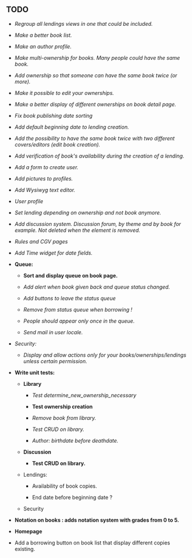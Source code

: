 TODO
---

* *Regroup all lendings views in one that could be included.*

* *Make a better book list.*

* *Make an author profile.*

* *Make multi-ownership for books. Many people could have the same book.*

* *Add ownership so that someone can have the same book twice (or more).*

* *Make it possible to edit your ownerships.*

* *Make a better display of different ownerships on book detail page.*

* *Fix book publishing date sorting*

* *Add default beginning date to lending creation.*

* *Add the possibility to have the same book twice with two different covers/editors (edit book creation).*

* *Add verification of book's availability during the creation of a lending.*

* *Add a form to create user.*

* *Add pictures to profiles.*

* *Add Wysiwyg text editor.*

* *User profile*

* *Set lending depending on ownership and not book anymore.*

* *Add discussion system. Discussion forum, by theme and by book for example. Not deleted when the element is removed.*

* *Rules and CGV pages*

* *Add Time widget for date fields.*

* **Queue:**
    
    * **Sort and display queue on book page.**

    * *Add alert when book given back and queue status changed.*

    * *Add buttons to leave the status queue*

    * *Remove from status queue when borrowing !*

    * *People should appear only once in the queue.*

    * *Send mail in user locale.*

* *Security:*

    * *Display and allow actions only for your books/ownerships/lendings unless certain permission.*

* **Write unit tests:**

    * **Library**

        * *Test determine_new_ownership_necessary*

        * **Test ownership creation**

        * *Remove book from library.*

        * *Test CRUD on library.*

        * *Author: birthdate before deathdate.*

    * **Discussion**

        * **Test CRUD on library.**

    * Lendings:

        * Availability of book copies.

        * End date before beginning date ?

    * Security

* **Notation on books : adds notation system with grades from 0 to 5.**

* **Homepage**

* Add a borrowing button on book list that display different copies existing.